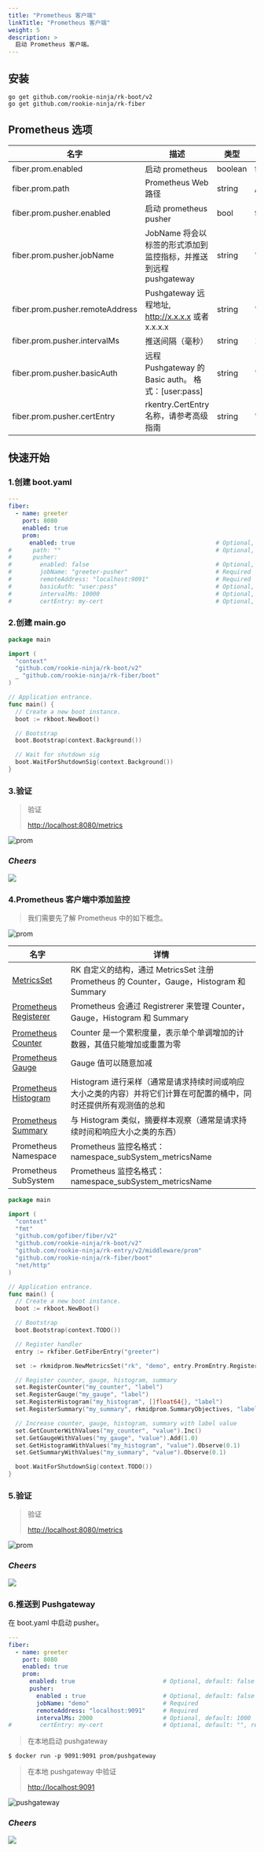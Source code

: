 ```yaml
---
title: "Prometheus 客户端"
linkTitle: "Prometheus 客户端"
weight: 5
description: >
  启动 Prometheus 客户端。
---
```


## 安装
```shell script
go get github.com/rookie-ninja/rk-boot/v2
go get github.com/rookie-ninja/rk-fiber
```

## Prometheus 选项
| 名字                              | 描述                                          | 类型      | 默认值      |
|---------------------------------|---------------------------------------------|---------|----------|
| fiber.prom.enabled              | 启动 prometheus                               | boolean | false    |
| fiber.prom.path                 | Prometheus Web 路径                           | string  | /metrics |
| fiber.prom.pusher.enabled       | 启动 prometheus pusher                        | bool    | false    |
| fiber.prom.pusher.jobName       | JobName 将会以标签的形式添加到监控指标，并推送到远程 pushgateway  | string  | ""       |
| fiber.prom.pusher.remoteAddress | Pushgateway 远程地址, http://x.x.x.x 或者 x.x.x.x | string  | ""       |
| fiber.prom.pusher.intervalMs    | 推送间隔（毫秒）                                    | string  | 1000     |
| fiber.prom.pusher.basicAuth     | 远程 Pushgateway 的 Basic auth。 格式：[user:pass] | string  | ""       |
| fiber.prom.pusher.certEntry     | rkentry.CertEntry 名称，请参考高级指南                | string  | ""       |

## 快速开始
### 1.创建 boot.yaml
```yaml
---
fiber:
  - name: greeter
    port: 8080
    enabled: true
    prom:
      enabled: true                                        # Optional, default: false
#      path: ""                                            # Optional, default: "/metrics"
#      pusher:
#        enabled: false                                    # Optional, default: false
#        jobName: "greeter-pusher"                         # Required
#        remoteAddress: "localhost:9091"                   # Required
#        basicAuth: "user:pass"                            # Optional, default: ""
#        intervalMs: 10000                                 # Optional, default: 1000
#        certEntry: my-cert                                # Optional, default: "", reference of cert entry declared above
```

### 2.创建 main.go
```go
package main

import (
  "context"
  "github.com/rookie-ninja/rk-boot/v2"
  _ "github.com/rookie-ninja/rk-fiber/boot"
)

// Application entrance.
func main() {
  // Create a new boot instance.
  boot := rkboot.NewBoot()

  // Bootstrap
  boot.Bootstrap(context.Background())

  // Wait for shutdown sig
  boot.WaitForShutdownSig(context.Background())
}
```

### 3.验证
> 验证
>
> [http://localhost:8080/metrics](http://localhost:8080/metrics)

![prom](/rk-boot/user-guide/gin/basic/gin-prom.png)

### _**Cheers**_
![](/rk-boot/user-guide/cheers.png)

### 4.Prometheus 客户端中添加监控
> 我们需要先了解 Prometheus 中的如下概念。

![prom](/rk-boot/user-guide/gin/basic/gin-prom-arch.png)

| 名字                                                                                                      | 详情                                                                        |
|---------------------------------------------------------------------------------------------------------|---------------------------------------------------------------------------|
| [MetricsSet](https://github.com/rookie-ninja/rk-prom/blob/master/metrics_set.go)                        | RK 自定义的结构，通过 MetricsSet 注册 Prometheus 的 Counter，Gauge，Histogram 和 Summary |
| [Prometheus Registerer](https://github.com/prometheus/client_golang/blob/master/prometheus/registry.go) | Prometheus 会通过 Registrerer 来管理 Counter，Gauge，Histogram 和 Summary          |
| [Prometheus Counter](https://prometheus.io/docs/concepts/metric_types/#counter)                         | Counter 是一个累积度量，表示单个单调增加的计数器，其值只能增加或重置为零                                  |
| [Prometheus Gauge](https://prometheus.io/docs/concepts/metric_types/#gauge)                             | Gauge 值可以随意加减                                                             |
| [Prometheus Histogram](https://prometheus.io/docs/concepts/metric_types/#histogram)                     | Histogram 进行采样（通常是请求持续时间或响应大小之类的内容）并将它们计算在可配置的桶中，同时还提供所有观测值的总和            |
| [Prometheus Summary](https://prometheus.io/docs/concepts/metric_types/#summary)                         | 与 Histogram 类似，摘要样本观察（通常是请求持续时间和响应大小之类的东西）                                |
| Prometheus Namespace                                                                                    | Prometheus 监控名格式： namespace_subSystem_metricsName                         |
| Prometheus SubSystem                                                                                    | Prometheus 监控名格式： namespace_subSystem_metricsName                         |

```go
package main

import (
  "context"
  "fmt"
  "github.com/gofiber/fiber/v2"
  "github.com/rookie-ninja/rk-boot/v2"
  "github.com/rookie-ninja/rk-entry/v2/middleware/prom"
  "github.com/rookie-ninja/rk-fiber/boot"
  "net/http"
)

// Application entrance.
func main() {
  // Create a new boot instance.
  boot := rkboot.NewBoot()

  // Bootstrap
  boot.Bootstrap(context.TODO())

  // Register handler
  entry := rkfiber.GetFiberEntry("greeter")

  set := rkmidprom.NewMetricsSet("rk", "demo", entry.PromEntry.Registerer)

  // Register counter, gauge, histogram, summary
  set.RegisterCounter("my_counter", "label")
  set.RegisterGauge("my_gauge", "label")
  set.RegisterHistogram("my_histogram", []float64{}, "label")
  set.RegisterSummary("my_summary", rkmidprom.SummaryObjectives, "label")

  // Increase counter, gauge, histogram, summary with label value
  set.GetCounterWithValues("my_counter", "value").Inc()
  set.GetGaugeWithValues("my_gauge", "value").Add(1.0)
  set.GetHistogramWithValues("my_histogram", "value").Observe(0.1)
  set.GetSummaryWithValues("my_summary", "value").Observe(0.1)

  boot.WaitForShutdownSig(context.TODO())
}
```

### 5.验证
> 验证
>
> [http://localhost:8080/metrics](http://localhost:8080/metrics)

![prom](/rk-boot/user-guide/gin/basic/gin-prom-value.png)

### _**Cheers**_
![](/rk-boot/user-guide/cheers.png)

### 6.推送到 Pushgateway
在 boot.yaml 中启动 pusher。
```yaml
---
fiber:
  - name: greeter
    port: 8080
    enabled: true
    prom:
      enabled: true                         # Optional, default: false
      pusher:
        enabled : true                      # Optional, default: false
        jobName: "demo"                     # Required
        remoteAddress: "localhost:9091"     # Required
        intervalMs: 2000                    # Optional, default: 1000
#        certEntry: my-cert                 # Optional, default: "", reference of cert entry declared above
```

> 在本地启动 pushgateway
```shell script
$ docker run -p 9091:9091 prom/pushgateway
```

> 在本地 pushgateway 中验证
>
> [http://localhost:9091](http://localhost:9091)

![pushgateway](/rk-boot/user-guide/gin/basic/gin-prom-pusher.png)

### _**Cheers**_
![](/rk-boot/user-guide/cheers.png)
